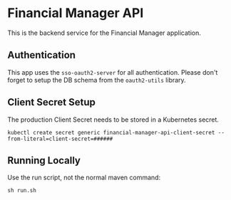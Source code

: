 # Financial Manager API

This is the backend service for the Financial Manager application.

## Authentication

This app uses the `sso-oauth2-server` for all authentication. Please don't forget to setup the DB schema from the `oauth2-utils` library.

## Client Secret Setup

The production Client Secret needs to be stored in a Kubernetes secret.

```
kubectl create secret generic financial-manager-api-client-secret --from-literal=client-secret=######
```

## Running Locally

Use the run script, not the normal maven command:

```
sh run.sh
```